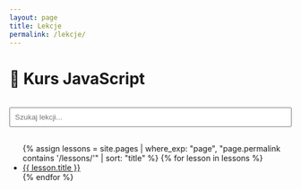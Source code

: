```yaml
---
layout: page
title: Lekcje
permalink: /lekcje/
---
```


# 📘 Kurs JavaScript

<input type="text" id="searchInput" placeholder="Szukaj lekcji..." style="width: 100%; padding: 0.5rem; margin: 1rem 0;">

<ul id="lessonList">
{% assign lessons = site.pages | where_exp: "page", "page.permalink contains '/lessons/'" | sort: "title" %}
{% for lesson in lessons %}
  <li><a href="{{ lesson.permalink }}">{{ lesson.title }}</a></li>
{% endfor %}
</ul>

<script>
document.getElementById("searchInput").addEventListener("input", function() {
  const filter = this.value.toLowerCase();
  document.querySelectorAll("#lessonList li").forEach(function(li) {
    const text = li.textContent.toLowerCase();
    li.style.display = text.includes(filter) ? "" : "none";
  });
});
</script>
